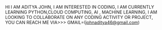 HI I AM ADITYA JOHN,
I AM INTERESTED IN CODING,
I AM CURRENTLY LEARNING PYTHON,CLOUD COMPUTING, AI , MACHINE LEARNING,
I AM LOOKING TO COLLABORATE ON ANY CODING ACTIVITY OR PROJECT,
YOU CAN REACH ME VIA>>> GMAIL=(johnaditya46@gmail.com)

<!---
aditya0john/aditya0john is a ✨ special ✨ repository because its `README.md` (this file) appears on your GitHub profile.
You can click the Preview link to take a look at your changes.
--->
